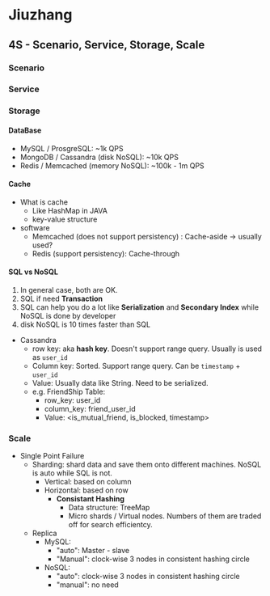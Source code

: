 # Jiuzhang
## 4S - Scenario, Service, Storage, Scale
### Scenario
### Service
### Storage
#### DataBase
- MySQL / ProsgreSQL: ~1k QPS
- MongoDB / Cassandra (disk NoSQL): ~10k QPS
- Redis / Memcached (memory NoSQL): ~100k - 1m QPS
#### Cache
- What is cache
  - Like HashMap in JAVA
  - key-value structure
- software
  - Memcached (does not support persistency) : Cache-aside -> usually used?
  - Redis (support persistency): Cache-through

#### SQL vs NoSQL
1. In general case, both are OK.
2. SQL if need **Transaction**
3. SQL can help you do a lot like **Serialization** and **Secondary Index** while NoSQL is done by developer
4. disk NoSQL is 10 times faster than SQL

- Cassandra
  - row key: aka **hash key**. Doesn't support range query. Usually is used as `user_id`
  - Column key: Sorted. Support range query. Can be `timestamp` + `user_id`
  - Value: Usually data like String. Need to be serialized.
  - e.g. FriendShip Table: 
    - row_key: user_id
    - column_key: friend_user_id
    - Value: <is_mutual_friend, is_blocked, timestamp>
    
### Scale
- Single Point Failure
  - Sharding: shard data and save them onto different machines. NoSQL is auto while SQL is not.
    - Vertical: based on column
    - Horizontal: based on row
      - **Consistant Hashing**
        - Data structure: TreeMap
        - Micro shards / Virtual nodes. Numbers of them are traded off for search efficientcy.
  - Replica
    - MySQL:
      - "auto": Master - slave
      - "Manual": clock-wise 3 nodes in consistent hashing circle
    - NoSQL:
      - "auto": clock-wise 3 nodes in consistent hashing circle
      - "manual": no need

